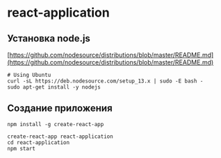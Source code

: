 # react-application

## Установка node.js

[https://github.com/nodesource/distributions/blob/master/README.md](https://github.com/nodesource/distributions/blob/master/README.md)

```
# Using Ubuntu
curl -sL https://deb.nodesource.com/setup_13.x | sudo -E bash -
sudo apt-get install -y nodejs
```

## Создание приложения

```
npm install -g create-react-app

create-react-app react-application
cd react-application
npm start
```
